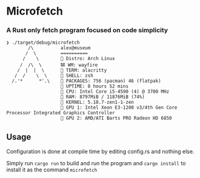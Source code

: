 # Microfetch
### A Rust only fetch program focused on code simplicity
```
❯ ./target/debug/microfetch
        /\          alex@museum
       /  \         ==========
      /    \         Distro: Arch Linux
     /  /\  \       缾 WM: wayfire
    /  |  |  \       TERM: alacritty
   /  /    \  \      SHELL: zsh
  /.'*      *'.\     PACKAGES: 756 (pacman) 46 (flatpak)
                     UPTIME: 8 hours 52 mins
                    ﬙ CPU: Intel Core i5-4590 (4) @ 3700 MHz
                     RAM: 8797MiB / 11876MiB (74%)
                     KERNEL: 5.18.7-zen1-1-zen
                     GPU 1: Intel Xeon E3-1200 v3/4th Gen Core Processor Integrated Graphics Controller
                     GPU 2: AMD/ATI Barts PRO Radeon HD 6850  
```

## Usage
Configuration is done at compile time by editing config.rs and nothing else.

Simply run `cargo run` to build and run the program and `cargo install` to install it as the command `microfetch`